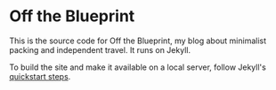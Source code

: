# Off the Blueprint
This is the source code for Off the Blueprint, my blog about minimalist packing and independent travel. It runs on Jekyll.

To build the site and make it available on a local server, follow Jekyll's [quickstart steps](https://jekyllrb.com/docs/).
